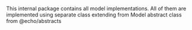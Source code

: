 This internal package contains all model implementations.
All of them are implemented using separate class extending from Model abstract class from @echo/abstracts
